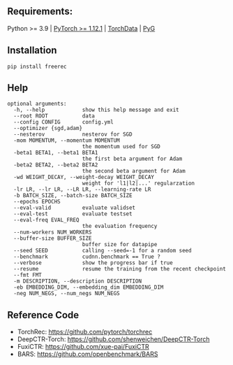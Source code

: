 



## Requirements: 

Python >= 3.9 | [PyTorch >= 1.12.1](https://pytorch.org/) | [TorchData](https://github.com/pytorch/data) | [PyG](https://pytorch-geometric.readthedocs.io/en/latest/notes/installation.html#)


## Installation

    pip install freerec


## Help


```
optional arguments:
  -h, --help            show this help message and exit
  --root ROOT           data
  --config CONFIG       config.yml
  --optimizer {sgd,adam}
  --nesterov            nesterov for SGD
  -mom MOMENTUM, --momentum MOMENTUM
                        the momentum used for SGD
  -beta1 BETA1, --beta1 BETA1
                        the first beta argument for Adam
  -beta2 BETA2, --beta2 BETA2
                        the second beta argument for Adam
  -wd WEIGHT_DECAY, --weight-decay WEIGHT_DECAY
                        weight for 'l1|l2|...' regularzation
  -lr LR, --lr LR, --LR LR, --learning-rate LR
  -b BATCH_SIZE, --batch-size BATCH_SIZE
  --epochs EPOCHS
  --eval-valid          evaluate validset
  --eval-test           evaluate testset
  --eval-freq EVAL_FREQ
                        the evaluation frequency
  --num-workers NUM_WORKERS
  --buffer-size BUFFER_SIZE
                        buffer size for datapipe
  --seed SEED           calling --seed=-1 for a random seed
  --benchmark           cudnn.benchmark == True ?
  --verbose             show the progress bar if true
  --resume              resume the training from the recent checkpoint
  --fmt FMT
  -m DESCRIPTION, --description DESCRIPTION
  -eb EMBEDDING_DIM, --embedding_dim EMBEDDING_DIM
  -neg NUM_NEGS, --num_negs NUM_NEGS
```

## Reference Code

- TorchRec: https://github.com/pytorch/torchrec 
- DeepCTR-Torch: https://github.com/shenweichen/DeepCTR-Torch
- FuxiCTR: https://github.com/xue-pai/FuxiCTR
- BARS: https://github.com/openbenchmark/BARS

